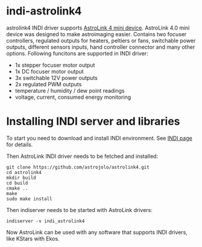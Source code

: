 # indi-astrolink4
astrolink4 INDI driver supports [AstroLink 4 mini device](https://astrojolo.com/astrolink-4-0-mini/). AstroLink 4.0 mini device was designed to make astroimaging easier. Contains two focuser controllers, regulated outputs for heaters, peltiers or fans, switchable power outputs, different sensors inputs, hand controller connector and many other options. Following funcitons are supported in INDI driver:
- 1x stepper focuser motor output
- 1x DC focuser motor output
- 3x switchable 12V power outputs
- 2x regulated PWM outputs
- temperature / humidity / dew point readings
- voltage, current, consumed energy monitoring

# Installing INDI server and libraries
To start you need to download and install INDI environment. See [INDI page](http://indilib.org/download.html) for details. 

Then AstroLink INDI driver needs to be fetched and installed:

```
git clone https://github.com/astrojolo/astrolink4.git
cd astrolink4
mkdir build
cd build
cmake ..
make
sudo make install
```

Then indiserver needs to be started with AstroLink drivers:

```
indiserver -v indi_astrolink4
```

Now AstroLink can be used with any software that supports INDI drivers, like KStars with Ekos.
